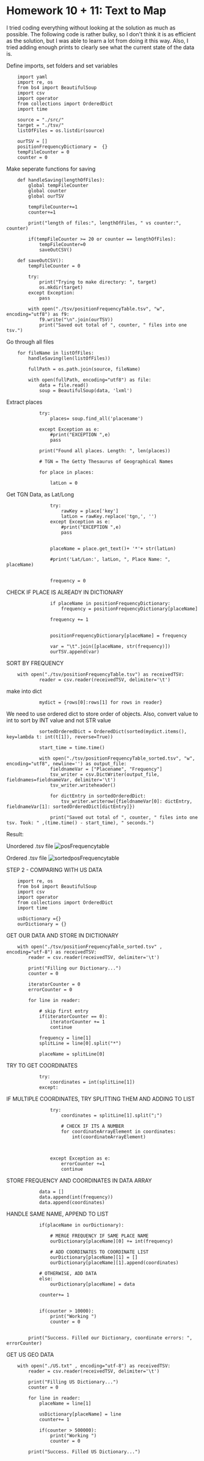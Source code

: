 # Homework 10 + 11: Text to Map

I tried coding everything without looking at the solution as much as possible. The following code is rather bulky, so I don't think it is as efficient as the solution, but I was able to learn a lot from doing it this way.
Also, I tried adding enough prints to clearly see what the current state of the data is.

Define imports, set folders and set variables

        import yaml
        import re, os
        from bs4 import BeautifulSoup
        import csv
        import operator
        from collections import OrderedDict 
        import time

        source = "./src/"
        target = "./tsv/"
        listOfFiles = os.listdir(source)

        ourTSV = []
        positionFrequencyDictionary =  {}
        tempFileCounter = 0
        counter = 0

Make seperate functions for saving

        def handleSaving(lengthOfFiles):
            global tempFileCounter
            global counter
            global ourTSV

            tempFileCounter+=1
            counter+=1

            print("length of files:", lengthOfFiles, " vs counter:", counter)

            if(tempFileCounter >= 20 or counter == lengthOfFiles):
                tempFileCounter=0
                saveOutCSV()

        def saveOutCSV():
            tempFileCounter = 0

            try:
                print("Trying to make directory: ", target)
                os.mkdir(target)
            except Exception:
                pass

            with open("./tsv/positionFrequencyTable.tsv", "w", encoding="utf8") as f9:
                f9.write("\n".join(ourTSV))
                print("Saved out total of ", counter, " files into one tsv.")




Go through all files

        for fileName in listOfFiles:
            handleSaving(len(listOfFiles))

            fullPath = os.path.join(source, fileName)

            with open(fullPath, encoding="utf8") as file:
                data = file.read()
                soup = BeautifulSoup(data, 'lxml')
Extract places

                try:
                    places= soup.find_all('placename')

                except Exception as e:
                    #print("EXCEPTION ",e)
                    pass

                print("Found all places. Length: ", len(places))

                # TGN = The Getty Thesaurus of Geographical Names

                for place in places:

                    latLon = 0
                    
Get TGN Data, as Lat/Long

                    try:
                        rawKey = place['key']
                        latLon = rawKey.replace('tgn,', '')
                    except Exception as e:
                        #print("EXCEPTION ",e)
                        pass


                    placeName = place.get_text()+ '*'+ str(latLon)

                    #print('Lat/Lon:', latLon, ", Place Name: ", placeName)


                    frequency = 0

CHECK IF PLACE IS ALREADY IN DICTIONARY

                    if placeName in positionFrequencyDictionary:
                        frequency = positionFrequencyDictionary[placeName]

                    frequency += 1


                    positionFrequencyDictionary[placeName] = frequency

                    var = "\t".join([placeName, str(frequency)])
                    ourTSV.append(var)




SORT BY FREQUENCY  

        with open("./tsv/positionFrequencyTable.tsv") as receivedTSV:
                reader = csv.reader(receivedTSV, delimiter='\t')

make into dict

                mydict = {rows[0]:rows[1] for rows in reader}

We need to use ordered dict to store order of objects. Also, convert value to int to sort by INT value and not STR value

                sortedOrderedDict = OrderedDict(sorted(mydict.items(), key=lambda t: int(t[1]), reverse=True))

                start_time = time.time()

                with open("./tsv/positionFrequencyTable_sorted.tsv", "w", encoding="utf8", newline='') as output_file:
                    fieldnameVar = ["Placename", "Frequency"]
                    tsv_writer = csv.DictWriter(output_file, fieldnames=fieldnameVar, delimiter='\t')
                    tsv_writer.writeheader()

                    for dictEntry in sortedOrderedDict:
                        tsv_writer.writerow({fieldnameVar[0]: dictEntry, fieldnameVar[1]: sortedOrderedDict[dictEntry]})

                    print("Saved out total of ", counter, " files into one tsv. Took: " ,(time.time() - start_time), " seconds.")




Result:

Unordered .tsv file
![posFrequencytable](https://user-images.githubusercontent.com/48948770/62836824-8e814280-bc67-11e9-9393-d20674372e66.png)

Ordered .tsv file
![sortedposFrequencytable](https://user-images.githubusercontent.com/48948770/62836823-8e814280-bc67-11e9-881c-337de92bcfce.png)





STEP 2 - COMPARING WITH US DATA



        import re, os
        from bs4 import BeautifulSoup
        import csv
        import operator
        from collections import OrderedDict 
        import time

        usDictionary ={}
        ourDictionary = {}



GET OUR DATA AND STORE IN DICTIONARY

        with open("./tsv/positionFrequencyTable_sorted.tsv" , encoding="utf-8") as receivedTSV:
            reader = csv.reader(receivedTSV, delimiter='\t')

            print("Filling our Dictionary...")
            counter = 0

            iteratorCounter = 0
            errorCounter = 0

            for line in reader:

                # skip first entry
                if(iteratorCounter == 0):
                    iteratorCounter += 1
                    continue

                frequency = line[1]
                splitLine = line[0].split("*")

                placeName = splitLine[0]

TRY TO GET COORDINATES

                try:
                    coordinates = int(splitLine[1])
                except:
                
IF MULTIPLE COORDINATES, TRY SPLITTING THEM AND ADDING TO LIST

                    try:
                        coordinates = splitLine[1].split(";")

                        # CHECK IF ITS A NUMBER
                        for coordinateArrayElement in coordinates:
                            int(coordinateArrayElement)



                    except Exception as e:
                        errorCounter +=1
                        continue

STORE FREQUENCY AND COORDINATES IN DATA ARRAY

                data = []
                data.append(int(frequency))
                data.append(coordinates)


HANDLE SAME NAME, APPEND TO LIST

                if(placeName in ourDictionary):

                    # MERGE FREQUENCY IF SAME PLACE NAME
                    ourDictionary[placeName][0] += int(frequency)

                    # ADD COORDINATES TO COORDINATE LIST
                    ourDictionary[placeName][1] = []
                    ourDictionary[placeName][1].append(coordinates)

                # OTHERWISE, ADD DATA
                else:
                    ourDictionary[placeName] = data

                counter+= 1


                if(counter > 10000):
                    print("Working ")
                    counter = 0


            print("Success. Filled our Dictionary, coordinate errors: ", errorCounter)


GET US GEO DATA  

        with open("./US.txt" , encoding="utf-8") as receivedTSV:
            reader = csv.reader(receivedTSV, delimiter='\t')

            print("Filling US Dictionary...")
            counter = 0

            for line in reader:
                placeName = line[1]

                usDictionary[placeName] = line
                counter+= 1

                if(counter > 500000):
                    print("Working ")
                    counter = 0

            print("Success. Filled US Dictionary...")










        notFoundCounter = 0
        qgisList = []
        counter = 0

LOOP THROUGH OUR DICTIONARY AND TRY TO FIND OUR PLACES

        print("Looking through our dictionary and comparing with us dictionary")

        for ourEntry in ourDictionary:

            if ourEntry in usDictionary:


                #print("FOUND ", ourEntry , " - " ,ourDictionary[ourEntry]," in US Dictionary!")
                latitude = usDictionary[ourEntry][4]
                longitude = usDictionary[ourEntry][5]

ourDictionary[placeName] - is a list of [0] place name and [1] DATA               
DATA - is a list  of [0]Frequency and [1-n] coordinate list

                currentEntryValues = ourDictionary[ourEntry]
                currentPlaceName = ourEntry

                currentFrequency = currentEntryValues[0]
                currentData = currentEntryValues[1]


                dataToSave = [currentPlaceName, latitude, longitude, currentFrequency]
                qgisList.append(dataToSave)

                #print("Lat/Lon", latitude," / ", longitude)
                #print("Current Place Name: ", currentPlaceName, " CurrentData: ", currentData, " Frequency: " , currentFrequency)

                if(counter > 500):
                    print("Working ")
                    counter = 0

            else:
                notFoundCounter +=1
                #print("ERROR, COULDNT FIND ",ourEntry," IN US DICTIONARY!")
                #input("Continue?")



        print("Created Qgis list with ", len(qgisList),"entries.\nCould not find " , notFoundCounter, " places in US Dictionary...")


        with open("./tsv/QGIS.csv", "w", encoding="utf8", newline='') as output_file:

            #fieldnameVar = ["Placename", "Latitude", "Longitude", "Frequency"]
            writer = csv.writer(output_file)
            qgisList.insert(0, ["Placename", "Latitude", "Longitude", "Frequency"])
            writer.writerows(qgisList)

        print("Successfully wrote QGIS file..")



Result:

Full Frequency/Posname/Lat/Long Table

![FullsortedposFrequencytable](https://user-images.githubusercontent.com/48948770/62836822-8e814280-bc67-11e9-9b18-c90f60812eec.png)







> GISting the “Dispatch” II: Mapping geographical data from the “Dispatch”



> Extract toponyms (place names) from the “Dispatch” (python)



> Calculate their frequencies (python)



> Add coordinates to those places (QGIS/python)
        Hint: you can create two lists 1) one with place names and their frequencies, 2) with place names and their coordinates; after that, you can merge them with python and generate a CSV file (placename, timeParameter, latitude, longitude, frequency) which can be used for creating a map in QGIS
        
        
> Map them in QGIS, using frequencies to size the markers on the map




****

_Back to [start](https://elisabethluif.github.io/)_
